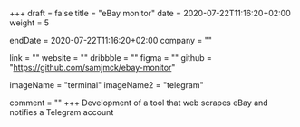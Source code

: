 +++
draft = false
title = "eBay monitor"
date = 2020-07-22T11:16:20+02:00
weight = 5

endDate = 2020-07-22T11:16:20+02:00
company = ""

link = ""
website = ""
dribbble = ""
figma = ""
github = "https://github.com/samjmck/ebay-monitor"

imageName = "terminal"
imageName2 = "telegram"

comment = ""
+++
Development of a tool that web scrapes eBay and notifies a Telegram account
